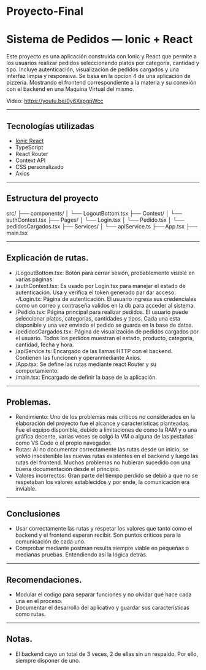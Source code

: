 # Proyecto-Final

# Sistema de Pedidos — Ionic + React

Este proyecto es una aplicación construida con Ionic y React que permite a los usuarios realizar pedidos seleccionando platos por categoría, cantidad y tipo. Incluye autenticación, visualización de pedidos cargados y una interfaz limpia y responsiva.
Se basa en la opcion 4 de una aplicación de pizzería. Mostrando el frontend correspondiente a la materia y su conexión con el backend en una Maquina Virtual del mismo. 

Video: https://youtu.be/0y6XapgpWcc 

---

##  Tecnologías utilizadas

- [Ionic React](https://ionicframework.com/docs/react)
- TypeScript
- React Router
- Context API
- CSS personalizado
- Axios

---

##  Estructura del proyecto

src/ 
├── components/ 
│ └── LogoutBottom.tsx 
├── Context/ 
│ └── authContext.tsx 
├── Pages/ 
│ └── Login.tsx 
│ └── Pedido.tsx
│ └── pedidosCargados.tsx 
├── Services/ 
│ └── apiService.ts 
├── App.tsx 
├── main.tsx

---

##  Explicación de rutas.

- /LogoutBottom.tsx: Botón para cerrar sesión, probablemente visible en varias páginas.
- /authContext.tsx: Es usado por Login.tsx para manejar el estado de autenticación. Usa y verifica el token generado par dar acceso.
-/Login.tx: Página de autenticación. El usuario ingresa sus credenciales como un correo y contraseña validos en la db para acceder al sistema.
- /Pedido.tsx: Página principal para realizar pedidos. El usuario puede seleccionar platos, categorías, cantidades y tipos. Cada una esta disponible y una vez enviado el pedido se guarda en la base de datos. 
- /pedidosCargados.tsx: Página de visualización de pedidos cargados por el usuario. Todos los pedidos muestran el estado, producto, categoria, cantidad, fecha y hora. 
- /apiService.ts: Encargado de las llamas HTTP con el backend. Contienen las funcionen y operanmediante Axios.
- /App.tsx: Se define las rutas mediante react Router y su comportamiento. 
- /main.tsx: Encargado de definir la base de la aplicación.

---

##  Problemas. 
- Rendimiento: Uno de los problemas más críticos no considerados en la elaboración del proyecto fue el alcance y caracteristicas planteadas. Fue el equipo disponible, debido a limitaciones de como la RAM y o una gráfica decente, varias veces se colgó la VM o alguna de las pestañas como VS Code o el propio navegador.
- Rutas: Al no documentar correctamente las rutas desde un inicio, se volvió insostenible las nuevas rutas existentes en el backend y luego las rutas del frontend. Muchos problemas no hubieran sucedido con una buena documentación desde el principio.
- Valores incorrectos: Gran parte del tiempo perdido se debió a que no se respetaban los valores establecidos y por ende, la comunicación era inviable. 

---

##  Conclusiones
- Usar correctamente las rutas y respetar los valores que tanto como el backend y el frontend esperan recibir. Son puntos criticos para la comunicación de cada uno.
- Comprobar mediante postman resulta siempre viable en pequeñas o medianas pruebas. Entendiendo así la lógica detrás. 

---

##  Recomendaciones.
- Modular el codigo para separar funciones y no olvidar qué hace cada una en el proceso.
- Documentar el desarrollo del aplicativo y guardar sus caracteristicas como rutas. 

---

##  Notas.
- El backend cayo un total de 3 veces, 2 de ellas sin un respaldo. Por ello, siempre disponer de uno.

